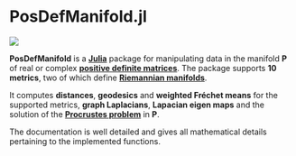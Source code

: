 # PosDefManifold.jl

[![](https://img.shields.io/badge/docs-dev-blue.svg)](https://Marco-Congedo.github.io/PosDefManifold.jl/latest)

**PosDefManifold** is a [**Julia**](https://julialang.org/) package for manipulating data in the manifold **P** of real or complex [**positive definite matrices**](https://en.wikipedia.org/wiki/Definiteness_of_a_matrix). The package supports **10 metrics**, two of which define [**Riemannian manifolds**](https://en.wikipedia.org/wiki/Riemannian_manifold). 

It computes **distances**, **geodesics** and **weighted Fréchet means** for the supported metrics, **graph Laplacians**, **Lapacian eigen maps** and the solution of the [**Procrustes problem**](https://en.wikipedia.org/wiki/Orthogonal_Procrustes_problem) in **P**.

The documentation is well detailed and gives all mathematical details pertaining to the implemented functions.
